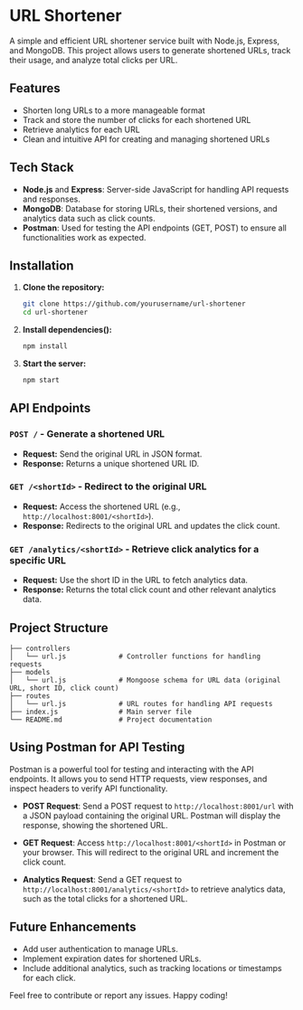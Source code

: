 # URL Shortener

A simple and efficient URL shortener service built with Node.js, Express, and MongoDB. This project allows users to generate shortened URLs, track their usage, and analyze total clicks per URL.

## Features
- Shorten long URLs to a more manageable format
- Track and store the number of clicks for each shortened URL
- Retrieve analytics for each URL
- Clean and intuitive API for creating and managing shortened URLs

## Tech Stack
- **Node.js** and **Express**: Server-side JavaScript for handling API requests and responses.
- **MongoDB**: Database for storing URLs, their shortened versions, and analytics data such as click counts.
- **Postman**: Used for testing the API endpoints (GET, POST) to ensure all functionalities work as expected.

## Installation

1. **Clone the repository:**
   ```bash
   git clone https://github.com/yourusername/url-shortener
   cd url-shortener
2. **Install dependencies():**
   ```bash
   npm install
3. **Start the server:**
   ```bash
   npm start
   ```
## API Endpoints

### `POST /` - Generate a shortened URL
- **Request:** Send the original URL in JSON format.
- **Response:** Returns a unique shortened URL ID.

### `GET /<shortId>` - Redirect to the original URL
- **Request:** Access the shortened URL (e.g., `http://localhost:8001/<shortId>`).
- **Response:** Redirects to the original URL and updates the click count.

### `GET /analytics/<shortId>` - Retrieve click analytics for a specific URL
- **Request:** Use the short ID in the URL to fetch analytics data.
- **Response:** Returns the total click count and other relevant analytics data.

## Project Structure

```plaintext
├── controllers
│   └── url.js             # Controller functions for handling requests
├── models
│   └── url.js             # Mongoose schema for URL data (original URL, short ID, click count)
├── routes
│   └── url.js             # URL routes for handling API requests
├── index.js               # Main server file
└── README.md              # Project documentation
```
## Using Postman for API Testing

Postman is a powerful tool for testing and interacting with the API endpoints. It allows you to send HTTP requests, view responses, and inspect headers to verify API functionality.

- **POST Request**: Send a POST request to `http://localhost:8001/url` with a JSON payload containing the original URL. Postman will display the response, showing the shortened URL.

- **GET Request**: Access `http://localhost:8001/<shortId>` in Postman or your browser. This will redirect to the original URL and increment the click count.

- **Analytics Request**: Send a GET request to `http://localhost:8001/analytics/<shortId>` to retrieve analytics data, such as the total clicks for a shortened URL.

## Future Enhancements

- Add user authentication to manage URLs.
- Implement expiration dates for shortened URLs.
- Include additional analytics, such as tracking locations or timestamps for each click.

Feel free to contribute or report any issues. Happy coding!

   

